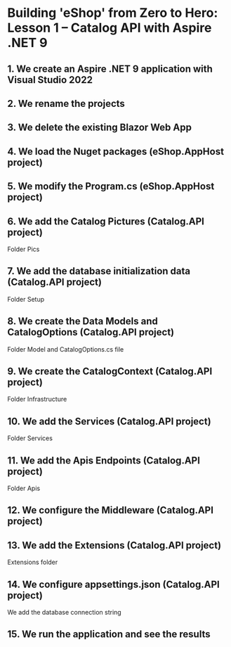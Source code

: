 # Building 'eShop' from Zero to Hero: Lesson 1 – Catalog API with Aspire .NET 9

## 1. We create an Aspire .NET 9 application with Visual Studio 2022

## 2. We rename the projects

## 3. We delete the existing Blazor Web App

## 4. We load the Nuget packages (eShop.AppHost project)

## 5. We modify the Program.cs (eShop.AppHost project)

## 6. We add the Catalog Pictures (Catalog.API project)


Folder Pics

## 7. We add the database initialization data (Catalog.API project)


Folder Setup 

## 8. We create the Data Models and CatalogOptions (Catalog.API project)

Folder Model and CatalogOptions.cs file

## 9. We create the CatalogContext (Catalog.API project)

Folder Infrastructure

## 10. We add the Services (Catalog.API project)

Folder Services

## 11. We add the Apis Endpoints (Catalog.API project)

Folder Apis

## 12. We configure the Middleware (Catalog.API project)

## 13. We add the Extensions (Catalog.API project)

Extensions folder

## 14. We configure appsettings.json (Catalog.API project)

We add the database connection string

## 15. We run the application and see the results

